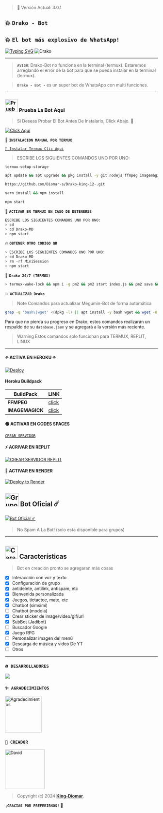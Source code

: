 > 🚩 Versión Actual: 3.0.1

## 💥 **`Drako - Bot`**
## 💥 **`El bot más explosivo de WhatsApp!`**
[![Typing SVG](https://readme-typing-svg.demolab.com?font=Fira+Code&pause=1000&color=FF0000&lines=Bienvenido+al+Repositorio;Drako+-+Bot+-+MD;Gracias+por+preferirnos;Creado+por+Diomar+King;👑+BOOM!!!;👑)](https://git.io/typing-svg)
![Drako](https://telegra.ph/file/166dc5e176a18120a1949.jpg)

---

> **`AVISO`**: Drako-Bot no funciona en la terminal (termux).
> Estaremos arreglando el error de la bot para que se pueda instalar en la terminal (termux).

> **`Drako - Bot -`** es un super bot de WhatsApp con multi funciones.
---

### <img src="https://i.pinimg.com/originals/19/80/6e/19806e91932e6054965fc83b85241270.gif" alt="Prueba La Bot Aqui" width="42" height="42"> Prueba La Bot Aqui

> Si Deseas Probar El Bot Antes De Instalarlo, Click Abajo. 🍟

[![Click Aquí](https://img.shields.io/badge/Grupo-Drako-25D366?style=for-the-badge&logo=whatsapp&logoColor=white)](https://chat.whatsapp.com/Jjs2l4X3LdP7RHr06WsasW)

🍟 **`INSTALACION MANUAL POR TERMUX`**

[`🚩 Instalar Termux Clic Aqui`](https://www.mediafire.com/file/3hsvi3xkpq3a64o/termux_118.apk/file)

> ESCRIBE LOS SIGUIENTES COMANDOS UNO POR UNO:

```bash
termux-setup-storage
```
```bash
apt update && apt upgrade && pkg install -y git nodejs ffmpeg imagemagick yarn
```
```bash
https://github.com/Diomar-s/Drako-king-12-.git
```
```bash
yarn install && npm install
```
```bash
npm start
```

🍟 **`ACTIVAR EN TERMUX EN CASO DE DETENERSE`**
```bash
ESCRIBE LOS SIGUIENTES COMANDOS UNO POR UNO:
> cd 
> cd Drako-MD
> npm start
```

🔥 **`OBTENER OTRO CODIGO QR`**
```bash
> ESCRIBE LOS SIGUIENTES COMANDOS UNO POR UNO:
> cd Drako-MD
> rm -rf MiniSession
> npm start
```

🍟 **`Drako 24/7 (TERMUX)`**
```bash
> termux-wake-lock && npm i -g pm2 && pm2 start index.js && pm2 save && pm2 logs 
```

💥 **`ACTUALIZAR Drako`**
> Note Comandos para actualizar Megumin-Bot de forma automática
```bash
grep -q 'bash\|wget' <(dpkg -l) || apt install -y bash wget && wget -O - https://raw.githubusercontent.com/David-Chian/Megumin-Bot-MD/master/update.sh | bash
```
Para que no pierda su progreso en Drako, estos comandos realizarán un respaldo de su `database.json` y se agregará a la versión más reciente.

> Warning Estos comandos solo funcionan para TERMUX, REPLIT, LINUX

---

#### ☂️ ACTIVA EN HEROKU ☂️
[![Deploy](https://www.herokucdn.com/deploy/button.svg)](https://heroku.com/deploy?template=https://github.com/David-Chian/Megumin-Bot-MD)

#### Heroku Buildpack
| BuildPack | LINK |
|--------|--------|
| **FFMPEG** |[click](https://github.com/jonathanong/heroku-buildpack-ffmpeg-latest) |
| **IMAGEMAGICK** | [click](https://github.com/DuckyTeam/heroku-buildpack-imagemagick) |

#### 🟢 ACTIVAR EN CODES SPACES 
[`CREAR SERVIDOR`](https://github.com/codespaces/new?skip_quickstart=true&machine=basicLinux32gb&repo=David-Chian/Megumin-Bot-MD&ref=main&geo=UsEast)

#### ⚡ ACRIVAR EN REPLIT
[![`CREAR SERVIDOR REPLIT`](https://repl.it/badge/github/David-Chian/Megumin-Bot-MD)](https://repl.it/github/David-Chian/Megumin-Bot-MD)

#### 🤍 ACTIVAR EN RENDER
[![Deploy to Render](https://render.com/images/deploy-to-render-button.svg)](https://dashboard.render.com/blueprint/new?repo=https%3A%2F%2Fgithub.com%David-Chian%Megumin-Bot-MD) 

## <img src="https://static.wikia.nocookie.net/nyancat/images/d/d3/Nyan-cat.gif/revision/latest/scale-to-width-down/400?cb=20131231222500&path-prefix=es" alt="Grupo" width="45" height="43"> Bot Oficial ☄️

<a href="https://wa.me/573138954963?text=!menu"><img alt="Bot Oficial ☄️" src="https://img.shields.io/badge/Bot - Oficial-00FFFF?style=for-the-badge&logo=whatsapp&logoColor=white"/></a>

> No Spam A La Bot! (solo esta disponible para grupos)

---

## <img src="https://i.pinimg.com/originals/73/69/6e/73696e022df7cd5cb3d999c6875361dd.gif" alt="Características" width="42" height="42"> Características

> Bot en creación pronto se agregaran más cosas 

- [x] Interacción con voz y texto
- [x] Configuración de grupo
- [x] antidelete, antilink, antispam, etc
- [x] Bienvenida personalizada
- [x] Juegos, tictactoe, mate, etc
- [x] Chatbot (simsimi)
- [ ] Chatbot (modoia)
- [x] Crear sticker de image/video/gif/url
- [x] SubBot (Jadibot)
- [ ] Buscador Google
- [x] Juego RPG
- [ ] Personalizar imagen del menú
- [x] Descarga de música y video De YT
- [ ] Otros

--- 

### `🔥 DESARROLLADORES`
<a href="https://github.com/Diomar-s/Drako-king-12-.git">
<img src="https://contrib.rocks/image?repo=David-Chian/Megumin-Bot-MD" /> 
</a>

### `✨️ AGRADECIMIENTOS`
<a
href="https://github.com/BrunoSobrino"><img src="https://github.com/BrunoSobrino.png" width="120" height="120" alt="Agradecimientos"/></a>

### `🍟 CREADOR`
<a
href="https://github.com/David-Chian"><img src="https://github.com/David-Chian.png" width="130" height="130" alt="David"/></a>

> Copyright (c) 2024 **[King-Diomar](https://whatsapp.com/channel/0029VagYdbFEwEk5htUejk0t)**.

**`¡GRACIAS POR PREFERIRNOS!` 🍟**
